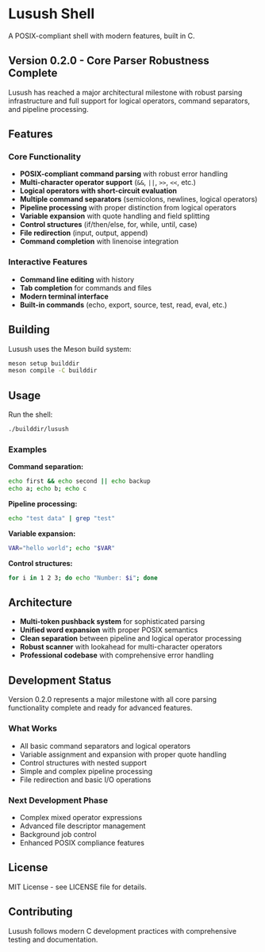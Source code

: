 # Lusush Shell

A POSIX-compliant shell with modern features, built in C.

## Version 0.2.0 - Core Parser Robustness Complete

Lusush has reached a major architectural milestone with robust parsing infrastructure and full support for logical operators, command separators, and pipeline processing.

## Features

### Core Functionality
- **POSIX-compliant command parsing** with robust error handling
- **Multi-character operator support** (`&&`, `||`, `>>`, `<<`, etc.)
- **Logical operators with short-circuit evaluation** 
- **Multiple command separators** (semicolons, newlines, logical operators)
- **Pipeline processing** with proper distinction from logical operators
- **Variable expansion** with quote handling and field splitting
- **Control structures** (if/then/else, for, while, until, case)
- **File redirection** (input, output, append)
- **Command completion** with linenoise integration

### Interactive Features
- **Command line editing** with history
- **Tab completion** for commands and files
- **Modern terminal interface** 
- **Built-in commands** (echo, export, source, test, read, eval, etc.)

## Building

Lusush uses the Meson build system:

```bash
meson setup builddir
meson compile -C builddir
```

## Usage

Run the shell:
```bash
./builddir/lusush
```

### Examples

**Command separation:**
```bash
echo first && echo second || echo backup
echo a; echo b; echo c
```

**Pipeline processing:**
```bash
echo "test data" | grep "test"
```

**Variable expansion:**
```bash
VAR="hello world"; echo "$VAR"
```

**Control structures:**
```bash
for i in 1 2 3; do echo "Number: $i"; done
```

## Architecture

- **Multi-token pushback system** for sophisticated parsing
- **Unified word expansion** with proper POSIX semantics
- **Clean separation** between pipeline and logical operator processing
- **Robust scanner** with lookahead for multi-character operators
- **Professional codebase** with comprehensive error handling

## Development Status

Version 0.2.0 represents a major milestone with all core parsing functionality complete and ready for advanced features.

### What Works
- All basic command separators and logical operators
- Variable assignment and expansion with proper quote handling
- Control structures with nested support
- Simple and complex pipeline processing
- File redirection and basic I/O operations

### Next Development Phase
- Complex mixed operator expressions
- Advanced file descriptor management
- Background job control
- Enhanced POSIX compliance features

## License

MIT License - see LICENSE file for details.

## Contributing

Lusush follows modern C development practices with comprehensive testing and documentation.
